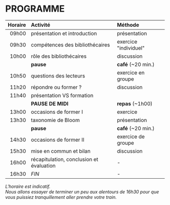 # PROGRAMME

| Horaire | Activité | Méthode |
| ------: | :------- | :------ |
| 09h00 | présentation et introduction | présentation |
| 09h30 | compétences des bibliothécaires | exercice "individuel" |
| 10h00 | rôle des bibliothécaires | discussion |
|  | **pause** | **café** (~20 min.) |
| 10h50 | questions des lecteurs | exercice en groupe |
| 11h20 | répondre ou former ? | discussion |
| 11h40 | présentation VS formation |  |
|  | **PAUSE DE MIDI** | **repas** (~1h00) |
| 13h00 | occasions de former I | exercice |
| 13h30 | taxonomie de Bloom | présentation |
|  | **pause** | **café** (~20 min.) |
| 14h30 | occasions de former II | exercice de groupe |
| 15h30 | mise en commun et bilan | discussion |
| 16h00 | récapitulation, conclusion et évaluation | - |
| 16h30 | *FIN* | - |

*L'horaire est indicatif.   
Nous allons essayer de terminer un peu aux alentours de 16h30 pour que vous puissiez tranquillement aller prendre votre train.*
